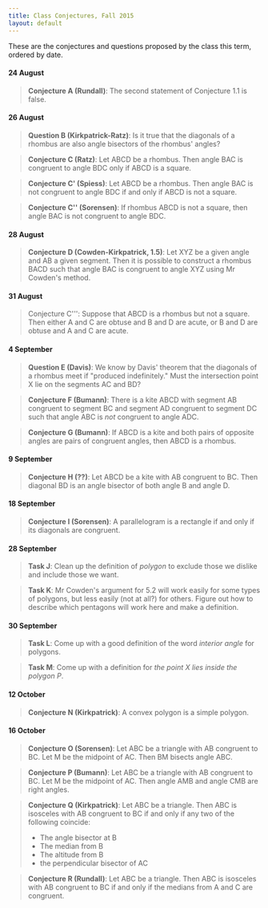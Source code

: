 ```yaml
---
title: Class Conjectures, Fall 2015
layout: default
---
```


These are the conjectures and questions proposed by the class this term,
ordered by date.

#### 24 August

>  **Conjecture A (Rundall)**: The second statement of Conjecture 1.1 is false.

#### 26 August

>  **Question B (Kirkpatrick-Ratz)**: Is it true that the diagonals of a
>  rhombus are also angle bisectors of the rhombus' angles?

>  **Conjecture C (Ratz)**: Let ABCD be a rhombus. Then angle BAC is
>  congruent to angle BDC only if ABCD is a square.

>  **Conjecture C' (Spiess)**: Let ABCD be a rhombus. Then angle BAC is not
>  congruent to angle BDC if and only if ABCD is not a square.

>  **Conjecture C'' (Sorensen)**: If rhombus ABCD is not a square, then
>  angle BAC is not congruent to angle BDC.

#### 28 August

> **Conjecture D (Cowden-Kirkpatrick, 1.5)**: Let XYZ be a given angle and AB a given
> segment. Then it is possible to construct a rhombus BACD such that angle BAC is
> congruent to angle XYZ using Mr Cowden's method.


#### 31 August

> Conjecture C''': Suppose that ABCD is a rhombus but not a square. Then
> either A and C are obtuse and B and D are acute, or B and D are obtuse
> and A and C are acute.

#### 4 September

> **Question E (Davis)**: We know by Davis' theorem that the diagonals of a rhombus
> meet if "produced indefinitely." Must the intersection point X lie on the segments
> AC and BD?

> **Conjecture F (Bumann)**: There is a kite ABCD with segment AB congruent to
> segment BC and segment AD congruent to segment DC such that angle ABC is _not_
> congruent to angle ADC.

> **Conjecture G (Bumann)**: If ABCD is a kite and both pairs of opposite angles
> are pairs of congruent angles, then ABCD is a rhombus.

#### 9 September

> **Conjecture H (??)**: Let ABCD be a kite with AB congruent to BC. Then
> diagonal BD is an angle bisector of both angle B and angle D.

#### 18 September

> **Conjecture I (Sorensen)**: A parallelogram is a rectangle if and only if
> its diagonals are congruent.

#### 28 September

> **Task J**: Clean up the definition of _polygon_ to exclude those we
> dislike and include those we want.

> **Task K**: Mr Cowden's argument for 5.2 will work easily for some types
> of polygons, but less easily (not at all?) for others. Figure out how to
> describe which pentagons will work here and make a definition.

#### 30 September

> **Task L**: Come up with a good definition of the word _interior angle_ for
> polygons.

> **Task M**: Come up with a definition for _the point X lies inside the polygon P_.

#### 12 October

> **Conjecture N (Kirkpatrick)**: A convex polygon is a simple polygon.

#### 16 October

> **Conjecture O (Sorensen)**: Let ABC be a triangle with AB congruent to BC. Let
> M be the midpoint of AC. Then BM bisects angle ABC.

> **Conjecture P (Bumann)**: Let ABC be a triangle with AB congruent to BC. Let
> M be the midpoint of AC. Then angle AMB and angle CMB are right angles.

> **Conjecture Q (Kirkpatrick)**: Let ABC be a triangle. Then ABC is isosceles with
> AB congruent to BC if and only if any two of the following coincide:
>   - The angle bisector at B
>   - The median from B
>   - The altitude from B
>   - the perpendicular bisector of AC

> **Conjecture R (Rundall)**: Let ABC be a triangle. Then ABC is isosceles with AB
> congruent to BC if and only if the medians from A and C are congruent.
